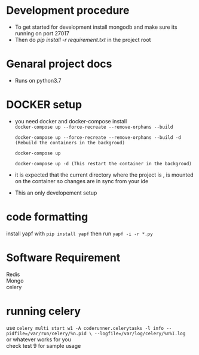 # Development procedure  
- To get started for development install mongodb and make sure its  running on port 27017  
- Then do *pip install -r requirement.txt* in the project root  

# Genaral project docs  
- Runs on python3.7  

# DOCKER setup
- you need docker and docker-compose install  
```docker-compose up --force-recreate --remove-orphans --build```

  ```docker-compose up --force-recreate --remove-orphans --build -d (Rebuild the containers in the backgroud)```

  ```docker-compose up```  
  
  ```docker-compose up -d (This restart the container in the backgroud)```  
- it is expected that the current directory where the project is , is mounted on the container so changes are in sync from your ide  
- This an only developement setup 
#  code formatting  
install yapf with ```pip install yapf``` then run ```yapf -i -r *.py```
#  Software Requirement  
Redis  
Mongo  
celery  
#  running celery  
use ```celery multi start w1 -A coderunner.celerytasks -l info --pidfile=/var/run/celery/%n.pid \
                                        --logfile=/var/log/celery/%n%I.log```  
or whatever works for you  
check test 9 for sample usage

